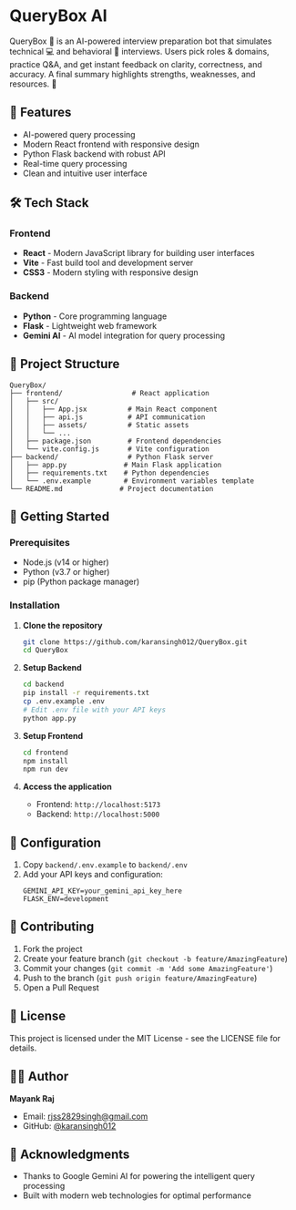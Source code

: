 # QueryBox AI

QueryBox 🤖 is an AI-powered interview preparation bot that simulates technical 💻 and behavioral 💬 interviews. Users pick roles & domains, practice Q&A, and get instant feedback on clarity, correctness, and accuracy. A final summary highlights strengths, weaknesses, and resources. 🚀

## 🚀 Features

- AI-powered query processing
- Modern React frontend with responsive design
- Python Flask backend with robust API
- Real-time query processing
- Clean and intuitive user interface

## 🛠️ Tech Stack

### Frontend
- **React** - Modern JavaScript library for building user interfaces
- **Vite** - Fast build tool and development server
- **CSS3** - Modern styling with responsive design

### Backend
- **Python** - Core programming language
- **Flask** - Lightweight web framework
- **Gemini AI** - AI model integration for query processing

## 📁 Project Structure

```
QueryBox/
├── frontend/                 # React application
│   ├── src/
│   │   ├── App.jsx          # Main React component
│   │   ├── api.js           # API communication
│   │   ├── assets/          # Static assets
│   │   └── ...
│   ├── package.json         # Frontend dependencies
│   └── vite.config.js       # Vite configuration
├── backend/                 # Python Flask server
│   ├── app.py              # Main Flask application
│   ├── requirements.txt    # Python dependencies
│   └── .env.example        # Environment variables template
└── README.md              # Project documentation
```

## 🚀 Getting Started

### Prerequisites

- Node.js (v14 or higher)
- Python (v3.7 or higher)
- pip (Python package manager)

### Installation

1. **Clone the repository**
   ```bash
   git clone https://github.com/karansingh012/QueryBox.git
   cd QueryBox
   ```

2. **Setup Backend**
   ```bash
   cd backend
   pip install -r requirements.txt
   cp .env.example .env
   # Edit .env file with your API keys
   python app.py
   ```

3. **Setup Frontend**
   ```bash
   cd frontend
   npm install
   npm run dev
   ```

4. **Access the application**
   - Frontend: `http://localhost:5173`
   - Backend: `http://localhost:5000`

## 🔧 Configuration

1. Copy `backend/.env.example` to `backend/.env`
2. Add your API keys and configuration:
   ```
   GEMINI_API_KEY=your_gemini_api_key_here
   FLASK_ENV=development
   ```

## 🤝 Contributing

1. Fork the project
2. Create your feature branch (`git checkout -b feature/AmazingFeature`)
3. Commit your changes (`git commit -m 'Add some AmazingFeature'`)
4. Push to the branch (`git push origin feature/AmazingFeature`)
5. Open a Pull Request

## 📝 License

This project is licensed under the MIT License - see the LICENSE file for details.

## 👨‍💻 Author

**Mayank Raj**
- Email: rjss2829singh@gmail.com
- GitHub: [@karansingh012](https://github.com/karansingh012)

## 🙏 Acknowledgments

- Thanks to Google Gemini AI for powering the intelligent query processing
- Built with modern web technologies for optimal performance
